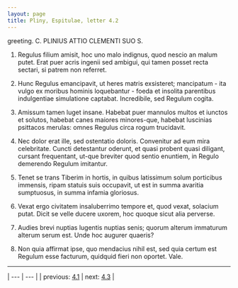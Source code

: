 ```yaml
---
layout: page
title: Pliny, Espitulae, letter 4.2
---
```


greeting. C. PLINIUS ATTIO CLEMENTI SUO S.



1. Regulus filium amisit, hoc uno malo indignus, quod nescio an malum putet. Erat puer acris ingenii sed ambigui, qui tamen posset recta sectari, si patrem non referret.



2. Hunc Regulus emancipavit, ut heres matris exsisteret; mancipatum - ita vulgo ex moribus hominis loquebantur - foeda et insolita parentibus indulgentiae simulatione captabat. Incredibile, sed Regulum cogita.



3. Amissum tamen luget insane. Habebat puer mannulos multos et iunctos et solutos, habebat canes maiores minores-que, habebat luscinias psittacos merulas: omnes Regulus circa rogum trucidavit.



4. Nec dolor erat ille, sed ostentatio doloris. Convenitur ad eum mira celebritate. Cuncti detestantur oderunt, et quasi probent quasi diligant, cursant frequentant, ut-que breviter quod sentio enuntiem, in Regulo demerendo Regulum imitantur.



5. Tenet se trans Tiberim in hortis, in quibus latissimum solum porticibus immensis, ripam statuis suis occupavit, ut est in summa avaritia sumptuosus, in summa infamia gloriosus.



6. Vexat ergo civitatem insaluberrimo tempore et, quod vexat, solacium putat. Dicit se velle ducere uxorem, hoc quoque sicut alia perverse.



7. Audies brevi nuptias lugentis nuptias senis; quorum alterum immaturum alterum serum est. Unde hoc augurer quaeris?



8. Non quia affirmat ipse, quo mendacius nihil est, sed quia certum est Regulum esse facturum, quidquid fieri non oportet. Vale.



---

| --- | --- |
| previous: [4.1](../4.1/) | next: [4.3](../4.3/) |